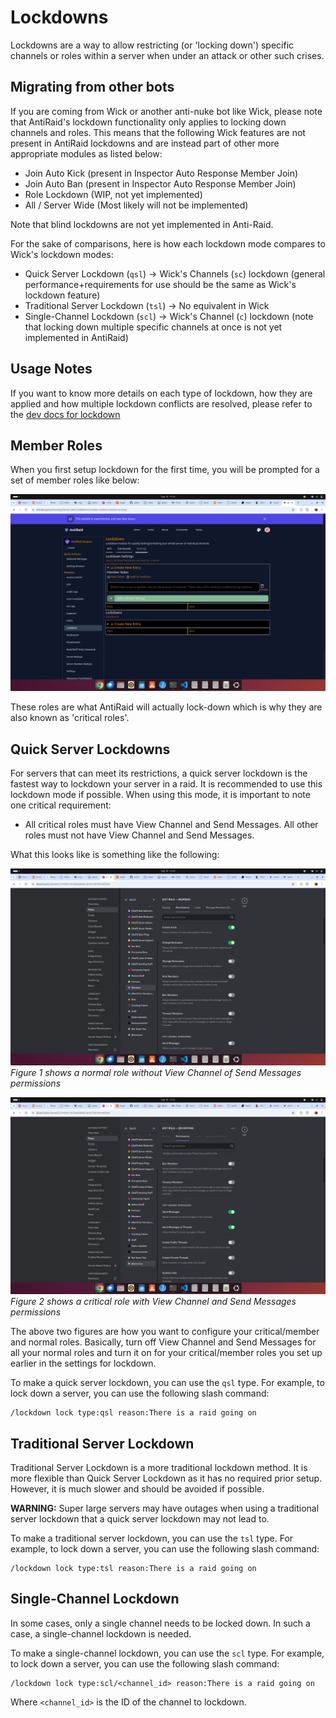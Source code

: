 # Lockdowns

Lockdowns are a way to allow restricting (or 'locking down') specific channels or roles within a server when under an attack or other such crises.

## Migrating from other bots

If you are coming from Wick or another anti-nuke bot like Wick, please note that AntiRaid's lockdown functionality only applies to locking down channels and roles. This means that the following Wick features are not present in AntiRaid lockdowns and are instead part of other more appropriate modules as listed below:

- Join Auto Kick (present in Inspector Auto Response Member Join)
- Join Auto Ban (present in Inspector Auto Response Member Join)
- Role Lockdown (WIP, not yet implemented)
- All / Server Wide (Most likely will not be implemented)

Note that blind lockdowns are not yet implemented in Anti-Raid.

For the sake of comparisons, here is how each lockdown mode compares to Wick's lockdown modes:

- Quick Server Lockdown (`qsl`) -> Wick's Channels (`sc`) lockdown (general performance+requirements for use should be the same as Wick's lockdown feature)
- Traditional Server Lockdown (`tsl`) -> No equivalent in Wick
- Single-Channel Lockdown (`scl`) -> Wick's Channel (`c`) lockdown (note that locking down multiple specific channels at once is not yet implemented in AntiRaid)

## Usage Notes

If you want to know more details on each type of lockdown, how they are applied and how multiple lockdown conflicts are resolved, please refer to the [dev docs for lockdown](../../dev/rust_bot_modules_lockdown/README.md)

## Member Roles

When you first setup lockdown for the first time, you will be prompted for a set of member roles like below:

![picture of member roles screen in settings page](1-lockdowns-memberroles.png)

These roles are what AntiRaid will actually lock-down which is why they are also known as 'critical roles'.

## Quick Server Lockdowns

For servers that can meet its restrictions, a quick server lockdown is the fastest way to lockdown your server in a raid. It is recommended to use this lockdown mode if possible. When using this mode, it is important to note one critical requirement: 

- All critical roles must have View Channel and Send Messages. All other roles must not have View Channel and Send Messages.

What this looks like is something like the following:

![Picture of a normal role](1-lockdowns-criticalroles1.png)
*Figure 1 shows a normal role without View Channel of Send Messages permissions*

![Picture of a critical role](1-lockdowns-criticalroles2.png)
*Figure 2 shows a critical role with View Channel and Send Messages permissions*

The above two figures are how you want to configure your critical/member and normal roles. Basically, turn off View Channel and Send Messages for all your normal roles and turn it on for your critical/member roles you set up earlier in the settings for lockdown.

To make a quick server lockdown, you can use the ``qsl`` type. For example, to lock down a server, you can use the following slash command:

```
/lockdown lock type:qsl reason:There is a raid going on
```

## Traditional Server Lockdown

Traditional Server Lockdown is a more traditional lockdown method. It is more flexible than Quick Server Lockdown as it has no required prior setup. However, it is much slower and should be avoided if possible.


**WARNING:** Super large servers may have outages when using a traditional server lockdown that a quick server lockdown may not lead to.

To make a traditional server lockdown, you can use the ``tsl`` type. For example, to lock down a server, you can use the following slash command:

```
/lockdown lock type:tsl reason:There is a raid going on
```

## Single-Channel Lockdown

In some cases, only a single channel needs to be locked down. In such a case, a single-channel lockdown is needed.

To make a single-channel lockdown, you can use the ``scl`` type. For example, to lock down a server, you can use the following slash command:

```
/lockdown lock type:scl/<channel_id> reason:There is a raid going on
```

Where ``<channel_id>`` is the ID of the channel to lockdown.